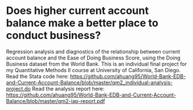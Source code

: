 # Does higher current account balance make a better place to conduct business?
Regression analysis and diagnostics of the relationship between current account balance and the Ease of Doing Business Score, using the Doing Business dataset from the World Bank. 
This is an individual final project for my Quantitative Methods II course at University of California, San Diego. 
Read the Stata code here: https://github.com/ahuang95/World-Bank-EDB-and-Current-Account-Balance/blob/master/qm2_individual-analysis-project.do
Read the analysis report here: https://github.com/ahuang95/World-Bank-EDB-and-Current-Account-Balance/blob/master/qm2-iap-report.pdf
